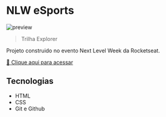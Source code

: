 # NLW eSports 

![preview](./.github/previeww.png)

> Trilha Explorer

Projeto construido no evento Next Level Week da Rocketseat.

[🔗 Clique aqui para acessar](https://reissjoao.github.io/NLW-eSports) 

## Tecnologias

- HTML
- CSS
- Git e Github
